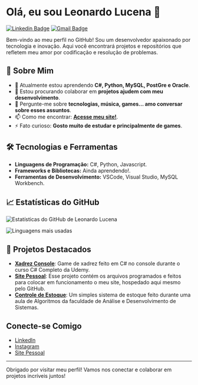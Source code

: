 # Olá, eu sou Leonardo Lucena 👋

[![Linkedin Badge](https://img.shields.io/badge/-leorlucena-blue?style=flat-square&logo=Linkedin&logoColor=white&link=https://www.linkedin.com/in/leo-lucena24/)](https://www.linkedin.com/in/leo-lucena24/)
[![Gmail Badge](https://img.shields.io/badge/-leorlucena@gmail.com-c14438?style=flat-square&logo=Gmail&logoColor=white&link=mailto:leorlucena@gmail.com)](mailto:leorlucena@gmail.com)

Bem-vindo ao meu perfil no GitHub! Sou um desenvolvedor apaixonado por tecnologia e inovação. Aqui você encontrará projetos e repositórios que refletem meu amor por codificação e resolução de problemas. 

## 🚀 Sobre Mim

- 🌱 Atualmente estou aprendendo **C#, Python, MySQL, PostGre e Oracle**.
- 👯 Estou procurando colaborar em **projetos ajudem com meu desenvolvimento**.
- 💬 Pergunte-me sobre **tecnologias, música, games... amo conversar sobre esses assuntos**.
- 📫 Como me encontrar: **[Acesse meu site!](https://leorlucena.github.io/)**.
- ⚡ Fato curioso: **Gosto muito de estudar e principalmente de games**.

## 🛠️ Tecnologias e Ferramentas

- **Linguagens de Programação:** C#, Python, Javascript.
- **Frameworks e Bibliotecas:** Ainda aprendendo!.
- **Ferramentas de Desenvolvimento:** VSCode, Visual Studio, MySQL Workbench.

## 📈 Estatísticas do GitHub

![Estatísticas do GitHub de Leonardo Lucena](https://github-readme-stats.vercel.app/api?username=leorlucena&show_icons=true&theme=radical)

![Linguagens mais usadas](https://github-readme-stats.vercel.app/api/top-langs/?username=leorlucena&layout=compact&theme=radical)

## 📂 Projetos Destacados

- [**Xadrez Console**](https://github.com/LeoRlucena/xadrez-console): Game de xadrez feito em C# no console durante o curso C# Completo da Udemy.
- [**Site Pessoal**](https://github.com/LeoRlucena/leorlucena.github.io): Esse projeto contém os arquivos programados e feitos para colocar em funcionamento o meu site, hospedado aqui mesmo pelo GitHub.
- [**Controle de Estoque**](https://github.com/LeoRlucena/projeto_controle_de_estoque): Um simples sistema de estoque feito durante uma aula de Algoritmos da faculdade de Análise e Desenvolvimento de Sistemas.

## Conecte-se Comigo

- [LinkedIn](https://www.linkedin.com/in/leo-lucena24/)
- [Instagram](https://www.instagram.com/leorlucena/)
- [Site Pessoal](https://leorlucena.github.io/)

---

Obrigado por visitar meu perfil! Vamos nos conectar e colaborar em projetos incríveis juntos!